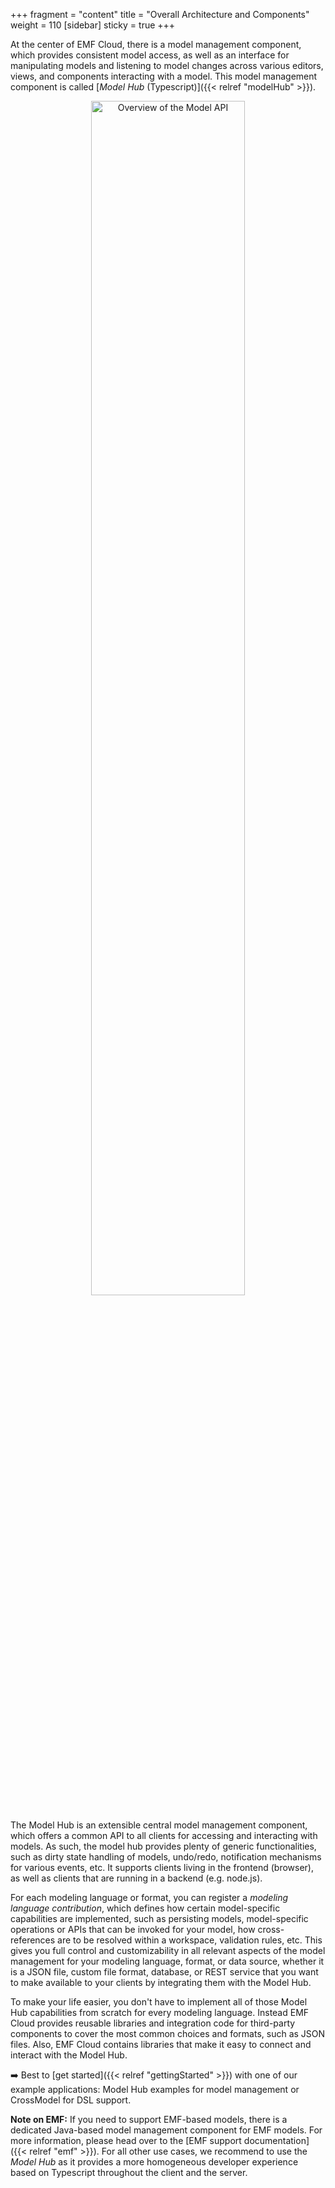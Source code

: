 +++
fragment = "content"
title = "Overall Architecture and Components"
weight = 110
[sidebar]
  sticky = true
+++

At the center of EMF Cloud, there is a model management component, which provides consistent model access, as well as an interface for manipulating models and listening to model changes across various editors, views, and components interacting with a model.
This model management component is called [*Model Hub* (Typescript)]({{< relref "modelHub" >}}).

<div style="text-align:center; margin-bottom:20px">
  <img src="../../images/overviewModelAPI.svg" alt="Overview of the Model API" width="70%" />
</div>

The Model Hub is an extensible central model management component, which offers a common API to all clients for accessing and interacting with models.
As such, the model hub provides plenty of generic functionalities, such as dirty state handling of models, undo/redo, notification mechanisms for various events, etc.
It supports clients living in the frontend (browser), as well as clients that are running in a backend (e.g. node.js).

For each modeling language or format, you can register a *modeling language contribution*, which defines how certain model-specific capabilities are implemented, such as persisting models, model-specific operations or APIs that can be invoked for your model, how cross-references are to be resolved within a workspace, validation rules, etc.
This gives you full control and customizability in all relevant aspects of the model management for your modeling language, format, or data source, whether it is a JSON file, custom file format, database, or REST service that you want to make available to your clients by integrating them with the Model Hub.

To make your life easier, you don't have to implement all of those Model Hub capabilities from scratch for every modeling language.
Instead EMF Cloud provides reusable libraries and integration code for third-party components to cover the most common choices and formats, such as JSON files.
Also, EMF Cloud contains libraries that make it easy to connect and interact with the Model Hub.

➡️ Best to [get started]({{< relref  "gettingStarted" >}}) with one of our example applications: Model Hub examples for model management or CrossModel for DSL support.

**Note on EMF:** If you need to support EMF-based models, there is a dedicated Java-based model management component for EMF models. For more information, please head over to the [EMF support documentation]({{< relref  "emf" >}}).
For all other use cases, we recommend to use the *Model Hub* as it provides a more homogeneous developer experience based on Typescript throughout the client and the server.
